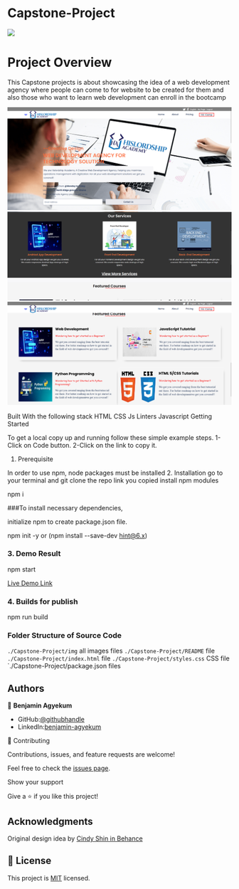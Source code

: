 # Capstone-Project
![](https://img.shields.io/badge/Microverse-blueviolet)

# Project Overview
This Capstone projects is about showcasing the idea of a web development agency where people can come to for website to be created for them and also those who want to learn web development can enroll in the bootcamp

![screenshot](img/page.png)
![screenshot](img/page1.png)
![screenshot](img/page2.png)



Built With the following stack
HTML CSS Js Linters
Javascript
Getting Started

To get a local copy up and running follow these simple example steps. 1-Click on Code button. 2-Click on the link to copy it.
1. Prerequisite

In order to use npm, node packages must be installed
2. Installation
go to your terminal and git clone the repo link you copied
 install npm modules

npm i

 ###To install necessary dependencies,

initialize npm to create package.json file.

npm init -y or (npm install --save-dev hint@6.x)

### 3. Demo Result

npm start

[Live Demo Link](https://hislordshipprof.github.io/Capstone-Project/)

### 4. Builds for publish

npm run build


### Folder Structure of Source Code

`./Capstone-Project/img` all images files
`./Capstone-Project/README` file
`./Capstone-Project/index.html` file
`./Capstone-Project/styles.css` CSS file
`./Capstone-Project/package.json files

## Authors

👤 **Benjamin Agyekum**

- GitHub:[@githubhandle](https://github.com/hislordshipprof)
- LinkedIn:[benjamin-agyekum](https://www.linkedin.com/in/benjamin-agyekum-5962b7126)

🤝 Contributing

Contributions, issues, and feature requests are welcome!

Feel free to check the [issues page](../../issues/).

Show your support

Give a ⭐️ if you like this project!

## Acknowledgments
Original design idea by [Cindy Shin in Behance](https://www.behance.net/)


## 📝 License

This project is [MIT](./MIT.md) licensed.
